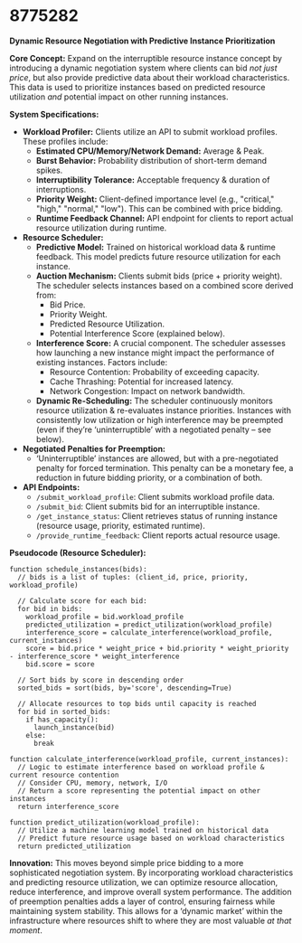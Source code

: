 # 8775282

**Dynamic Resource Negotiation with Predictive Instance Prioritization**

**Core Concept:** Expand on the interruptible resource instance concept by introducing a dynamic negotiation system where clients can bid *not just price*, but also provide predictive data about their workload characteristics. This data is used to prioritize instances based on predicted resource utilization *and* potential impact on other running instances.

**System Specifications:**

*   **Workload Profiler:** Clients utilize an API to submit workload profiles. These profiles include:
    *   **Estimated CPU/Memory/Network Demand:** Average & Peak.
    *   **Burst Behavior:** Probability distribution of short-term demand spikes.
    *   **Interruptibility Tolerance:** Acceptable frequency & duration of interruptions.
    *   **Priority Weight:** Client-defined importance level (e.g., "critical," "high," "normal," "low"). This can be combined with price bidding.
    *   **Runtime Feedback Channel:** API endpoint for clients to report actual resource utilization during runtime.
*   **Resource Scheduler:**
    *   **Predictive Model:** Trained on historical workload data & runtime feedback. This model predicts future resource utilization for each instance.
    *   **Auction Mechanism:** Clients submit bids (price + priority weight). The scheduler selects instances based on a combined score derived from:
        *   Bid Price.
        *   Priority Weight.
        *   Predicted Resource Utilization.
        *   Potential Interference Score (explained below).
    *   **Interference Score:** A crucial component. The scheduler assesses how launching a new instance might impact the performance of existing instances. Factors include:
        *   Resource Contention: Probability of exceeding capacity.
        *   Cache Thrashing: Potential for increased latency.
        *   Network Congestion: Impact on network bandwidth.
    *   **Dynamic Re-Scheduling:** The scheduler continuously monitors resource utilization & re-evaluates instance priorities. Instances with consistently low utilization or high interference may be preempted (even if they’re ‘uninterruptible’ with a negotiated penalty – see below).
*   **Negotiated Penalties for Preemption:**
    *   ‘Uninterruptible’ instances are allowed, but with a pre-negotiated penalty for forced termination. This penalty can be a monetary fee, a reduction in future bidding priority, or a combination of both.
*   **API Endpoints:**
    *   `/submit_workload_profile`: Client submits workload profile data.
    *   `/submit_bid`: Client submits bid for an interruptible instance.
    *   `/get_instance_status`: Client retrieves status of running instance (resource usage, priority, estimated runtime).
    *   `/provide_runtime_feedback`: Client reports actual resource usage.

**Pseudocode (Resource Scheduler):**

```
function schedule_instances(bids):
  // bids is a list of tuples: (client_id, price, priority, workload_profile)

  // Calculate score for each bid:
  for bid in bids:
    workload_profile = bid.workload_profile
    predicted_utilization = predict_utilization(workload_profile)
    interference_score = calculate_interference(workload_profile, current_instances)
    score = bid.price * weight_price + bid.priority * weight_priority - interference_score * weight_interference
    bid.score = score

  // Sort bids by score in descending order
  sorted_bids = sort(bids, by='score', descending=True)

  // Allocate resources to top bids until capacity is reached
  for bid in sorted_bids:
    if has_capacity():
      launch_instance(bid)
    else:
      break

function calculate_interference(workload_profile, current_instances):
  // Logic to estimate interference based on workload profile & current resource contention
  // Consider CPU, memory, network, I/O
  // Return a score representing the potential impact on other instances
  return interference_score

function predict_utilization(workload_profile):
  // Utilize a machine learning model trained on historical data
  // Predict future resource usage based on workload characteristics
  return predicted_utilization
```

**Innovation:**  This moves beyond simple price bidding to a more sophisticated negotiation system. By incorporating workload characteristics and predicting resource utilization, we can optimize resource allocation, reduce interference, and improve overall system performance.  The addition of preemption penalties adds a layer of control, ensuring fairness while maintaining system stability. This allows for a ‘dynamic market’ within the infrastructure where resources shift to where they are most valuable *at that moment*.